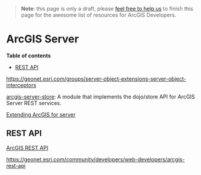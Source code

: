 > **Note**: this page is only a draft, please [feel free to help us](https://github.com/hhkaos/awesome-arcgis#contributions) to finish this page for the awesome list of resources for ArcGIS Developers.

# ArcGIS Server
<!-- START doctoc generated TOC please keep comment here to allow auto update -->
<!-- DON'T EDIT THIS SECTION, INSTEAD RE-RUN doctoc TO UPDATE -->
**Table of contents**

- [REST API](#rest-api)

<!-- END doctoc generated TOC please keep comment here to allow auto update -->



https://geonet.esri.com/groups/server-object-extensions-server-object-interceptors


[arcgis-server-store](https://github.com/thollingshead/arcgis-server-store):
A module that implements the dojo/store API for ArcGIS Server REST services.

[Extending ArcGIS for server](http://www.esri.com/videos/watch?videoid=5068&channelid=LegacyVideo&isLegacy=true&title=extending-arcgis-for-server)

## REST API
[ArcGIS REST API](../../../open-specifications/arcgis-rest-api)


https://geonet.esri.com/community/developers/web-developers/arcgis-rest-api
